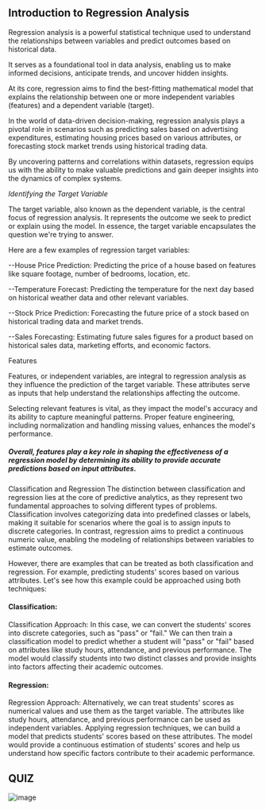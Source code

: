 ## Introduction to Regression Analysis

Regression analysis is a powerful statistical technique used to understand the relationships between variables and predict outcomes based on historical data. 

It serves as a foundational tool in data analysis, enabling us to make informed decisions, anticipate trends, and uncover hidden insights. 

At its core, regression aims to find the best-fitting mathematical model that explains the relationship between one or more independent variables (features) and a dependent variable (target).

In the world of data-driven decision-making, regression analysis plays a pivotal role in scenarios such as predicting sales based on advertising expenditures, estimating housing prices based on various attributes, or forecasting stock market trends using historical trading data.

By uncovering patterns and correlations within datasets, regression equips us with the ability to make valuable predictions and gain deeper insights into the dynamics of complex systems.

*Identifying the Target Variable*

The target variable, also known as the dependent variable, is the central focus of regression analysis. It represents the outcome we seek to predict or explain using the model. In essence, the target variable encapsulates the question we're trying to answer.

Here are a few examples of regression target variables:

--House Price Prediction: Predicting the price of a house based on features like square footage, number of bedrooms, location, etc.

--Temperature Forecast: Predicting the temperature for the next day based on historical weather data and other relevant variables.

--Stock Price Prediction: Forecasting the future price of a stock based on historical trading data and market trends.

--Sales Forecasting: Estimating future sales figures for a product based on historical sales data, marketing efforts, and economic factors.

Features

Features, or independent variables, are integral to regression analysis as they influence the prediction of the target variable. These attributes serve as inputs that help understand the relationships affecting the outcome.

Selecting relevant features is vital, as they impact the model's accuracy and its ability to capture meaningful patterns. Proper feature engineering, including normalization and handling missing values, enhances the model's performance.

##### Overall, features play a key role in shaping the effectiveness of a regression model by determining its ability to provide accurate predictions based on input attributes.

Classification and Regression
The distinction between classification and regression lies at the core of predictive analytics, as they represent two fundamental approaches to solving different types of problems. Classification involves categorizing data into predefined classes or labels, making it suitable for scenarios where the goal is to assign inputs to discrete categories. In contrast, regression aims to predict a continuous numeric value, enabling the modeling of relationships between variables to estimate outcomes.

However, there are examples that can be treated as both classification and regression. For example, predicting students' scores based on various attributes. Let's see how this example could be approached using both techniques:

#### Classification:
Classification Approach: In this case, we can convert the students' scores into discrete categories, such as "pass" or "fail." We can then train a classification model to predict whether a student will "pass" or "fail" based on attributes like study hours, attendance, and previous performance. The model would classify students into two distinct classes and provide insights into factors affecting their academic outcomes.

#### Regression:
Regression Approach: Alternatively, we can treat students' scores as numerical values and use them as the target variable. The attributes like study hours, attendance, and previous performance can be used as independent variables. Applying regression techniques, we can build a model that predicts students' scores based on these attributes. The model would provide a continuous estimation of students' scores and help us understand how specific factors contribute to their academic performance.
## QUIZ
![image](https://github.com/user-attachments/assets/cbcfabfa-cc1d-4a29-8bf1-3a42dad8a34c)
